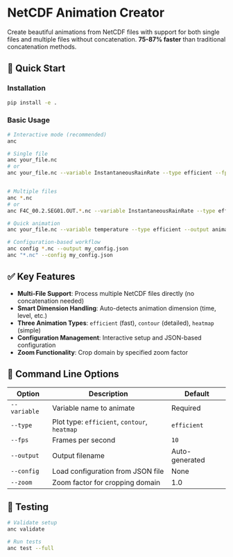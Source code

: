 # NetCDF Animation Creator

Create beautiful animations from NetCDF files with support for both single files and multiple files without concatenation. **75-87% faster** than traditional concatenation methods.

## 🚀 Quick Start

### Installation

```bash
pip install -e .
```

### Basic Usage

```bash
# Interactive mode (recommended)
anc

# Single file
anc your_file.nc
# or
anc your_file.nc --variable InstantaneousRainRate --type efficient --fps 15


# Multiple files
anc *.nc
# or
anc F4C_00.2.SEG01.OUT.*.nc --variable InstantaneousRainRate --type efficient --fps 15

# Quick animation
anc your_file.nc --variable temperature --type efficient --output animation.mp4

# Configuration-based workflow
anc config *.nc --output my_config.json
anc "*.nc" --config my_config.json

```

## ✅ Key Features

- **Multi-File Support**: Process multiple NetCDF files directly (no concatenation needed)
- **Smart Dimension Handling**: Auto-detects animation dimension (time, level, etc.)
- **Three Animation Types**: `efficient` (fast), `contour` (detailed), `heatmap` (simple)
- **Configuration Management**: Interactive setup and JSON-based configuration
- **Zoom Functionality**: Crop domain by specified zoom factor

## 🔧 Command Line Options

| Option       | Description                                  | Default        |
| ------------ | -------------------------------------------- | -------------- |
| `--variable` | Variable name to animate                     | Required       |
| `--type`     | Plot type: `efficient`, `contour`, `heatmap` | `efficient`    |
| `--fps`      | Frames per second                            | `10`           |
| `--output`   | Output filename                              | Auto-generated |
| `--config`   | Load configuration from JSON file            | None           |
| `--zoom`     | Zoom factor for cropping domain              | 1.0            |

## 🧪 Testing

```bash
# Validate setup
anc validate

# Run tests
anc test --full
```
